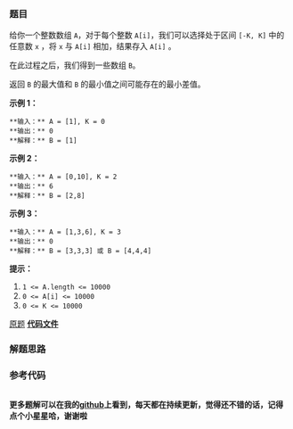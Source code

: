 ### 题目
给你一个整数数组 `A`，对于每个整数 `A[i]`，我们可以选择处于区间 `[-K, K]` 中的任意数 `x` ，将 `x` 与 `A[i]`
相加，结果存入 `A[i]` 。

在此过程之后，我们得到一些数组 `B`。

返回 `B` 的最大值和 `B` 的最小值之间可能存在的最小差值。



**示例 1：**

    
    
    **输入：** A = [1], K = 0
    **输出：** 0
    **解释：** B = [1]
    

**示例 2：**

    
    
    **输入：** A = [0,10], K = 2
    **输出：** 6
    **解释：** B = [2,8]
    

**示例 3：**

    
    
    **输入：** A = [1,3,6], K = 3
    **输出：** 0
    **解释：** B = [3,3,3] 或 B = [4,4,4]
    



**提示：**

  1. `1 <= A.length <= 10000`
  2. `0 <= A[i] <= 10000`
  3. `0 <= K <= 10000`

[原题](https://leetcode-cn.com/problems/smallest-range-i/)    **[代码文件]()**


### 解题思路




### 参考代码

```go


```




**更多题解可以在我的[github](https://github.com/LZH139/leetcode_Go)上看到，每天都在持续更新，觉得还不错的话，记得点个小星星哈，谢谢啦**
